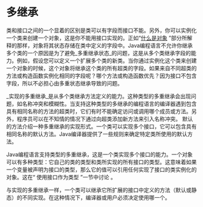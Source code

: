 # 多继承
类和接口之间的一个显着的区别是类可以有字段而接口不能。另外，你可以实例化一个类来创建一个对象，这是你不能用接口实现的。正如“[什么是对象](//content/java/concepts/obgect.md) ”部分所解释的那样，对象将其状态存储在类中定义的字段中。Java编程语言不允许你继承多个类的一个原因是为了避免_多重继承状态_的问题，这是从多个类继承字段的能力。例如，假设您可以定义一个扩展多个类的新类。当你通过实例化这个类来创建一个对象的时候，这个对象将继承这个类的所有超类的字段。如果来自不同超类的方法或构造函数实例化相同的字段呢？哪个方法或构造函数优先？因为接口不包含字段，所以不必担心由多重状态继承导致的问题。

_实现的多重继承_是从多个类继承方法定义的能力。这种类型的多重继承会出现问题，如名称冲突和模糊性。当支持这种类型的多继承的编程语言的编译器遇到包含具有相同名称的方法的超类时，它们有时不能确定访问或调用哪个成员或方法。另外，程序员可以在不知情的情况下通过向超类添加新方法来引入名称冲突。 默认的方法介绍一种多重继承的实现形式。一个类可以实现多个接口，它可以包含具有相同名称的默认方法。Java编译器提供了一些规则来确定特定类所使用的默认方法。

Java编程语言支持类型的多重继承，这是一个类实现多个接口的能力。一个对象可以有多种类型：它自己的类的类型和类所实现的所有接口的类型。这意味着如果一个变量被声明为接口的类型，那么它的值可以引用任何实现了接口的类实例化的对象。这在“ 使用接口作为类型 ”一节中讨论 。

与实现的多重继承一样，一个类可以继承它所扩展的接口中定义的方法（默认或静态）的不同实现。在这种情况下，编译器或用户必须决定使用哪一个。